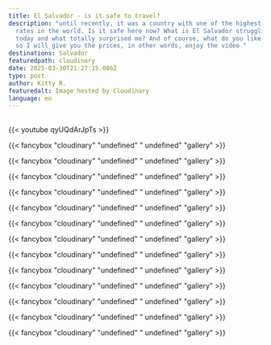 ```yaml
---
title: El Salvador - is it safe to travel?
description: "until recently, it was a country with one of the highest murder
  rates in the world. Is it safe here now? What is El Salvador struggling with
  today and what totally surprised me? And of course, what do you like the most,
  so I will give you the prices, in other words, enjoy the video "
destinations: Salvador
featuredpath: cloudinary
date: 2025-03-30T21:27:15.086Z
type: post
author: Kitty R.
featuredalt: Image hosted by Cloudinary
language: en
---
```



<br>{{< youtube qyUQdArJpTs >}}</br>

{{< fancybox "cloudinary" "undefined" " undefined" "gallery" >}}

{{< fancybox "cloudinary" "undefined" " undefined" "gallery" >}}

{{< fancybox "cloudinary" "undefined" " undefined" "gallery" >}}

{{< fancybox "cloudinary" "undefined" " undefined" "gallery" >}}

{{< fancybox "cloudinary" "undefined" " undefined" "gallery" >}}

{{< fancybox "cloudinary" "undefined" " undefined" "gallery" >}}

{{< fancybox "cloudinary" "undefined" " undefined" "gallery" >}}

{{< fancybox "cloudinary" "undefined" " undefined" "gallery" >}}

{{< fancybox "cloudinary" "undefined" " undefined" "gallery" >}}

{{< fancybox "cloudinary" "undefined" " undefined" "gallery" >}}

{{< fancybox "cloudinary" "undefined" " undefined" "gallery" >}}

{{< fancybox "cloudinary" "undefined" " undefined" "gallery" >}}

{{< fancybox "cloudinary" "undefined" " undefined" "gallery" >}}